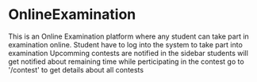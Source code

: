# OnlineExamination

This is an Online Examination platform where any student can take part in examination online.
Student have to log into the system to take part into examination
Upcomming contests are notified in the sidebar
students will get notified about remaining time while perticipating in the contest
go to '/contest' to get details about all contests
